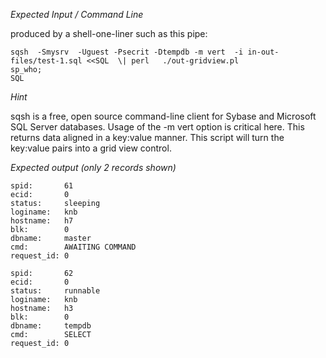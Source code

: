 
*Expected Input / Command Line*

produced by a shell-one-liner such as this pipe:



    sqsh  -Smysrv  -Uguest -Psecrit -Dtempdb -m vert  -i in-out-files/test-1.sql <<SQL  \| perl   ./out-gridview.pl
    sp_who;
    SQL


*Hint*

sqsh is a free, open source command-line client for Sybase and Microsoft SQL Server databases.
Usage of the -m vert option is critical here. This returns data aligned in a key:value manner. 
This script will turn the key:value pairs into a grid view control.


*Expected output (only 2 records shown)*


    spid:       61
    ecid:       0
    status:     sleeping                      
    loginame:   knb
    hostname:   h7                                                                                                           blk:        0    
    dbname:     master
    cmd:        AWAITING COMMAND
    request_id: 0
    
    spid:       62
    ecid:       0
    status:     runnable                      
    loginame:   knb
    hostname:   h3                                                                                                      
    blk:        0    
    dbname:     tempdb
    cmd:        SELECT          
    request_id: 0

